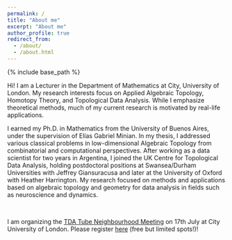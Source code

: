 ```yaml
---
permalink: /
title: "About me"
excerpt: "About me"
author_profile: true
redirect_from: 
  - /about/
  - /about.html
---
```


{% include base_path %}


Hi! I am a Lecturer in the Department of Mathematics at City, University of London. My research interests focus on Applied Algebraic Topology, Homotopy Theory, and Topological Data Analysis. While I emphasize theoretical methods, much of my current research is motivated by real-life applications.

I earned my Ph.D. in Mathematics from the University of Buenos Aires, under the supervision of Elías Gabriel Minian. In my thesis, I addressed various classical problems in low-dimensional Algebraic Topology from combinatorial and computational perspectives. After working as a data scientist for two years in Argentina, I joined the UK Centre for Topological Data Analysis, holding postdoctoral positions at Swansea/Durham Universities with Jeffrey Giansuracusa and later at the University of Oxford with Heather Harrington. My research focused on methods and applications based on algebraic topology and geometry for data analysis in fields such as neuroscience and dynamics.

<br>

I am organizing the <a href="https://sites.google.com/view/tubeneighbourhood/">TDA Tube Neighbourhood Meeting</a> on 17th July at City University of London.
Please register <a href="https://docs.google.com/forms/d/e/1FAIpQLSfrxH_wUgp2PPZkFKufwzjLDQA5lA4iqQUUNUNW2eYKdyZZ6A/viewform">here</a> (free but limited spots!)!